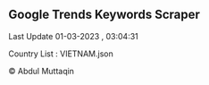 

## Google Trends Keywords Scraper 
 
Last Update 01-03-2023 , 03:04:31

Country List :
VIETNAM.json



© Abdul Muttaqin 
